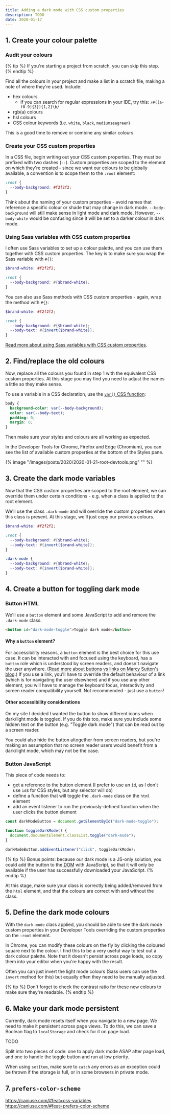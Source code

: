 ```yaml
---
title: Adding a dark mode with CSS custom properties
description: TODO
date: 2020-01-17
---
```


## 1. Create your colour palette

### Audit your colours

{% tip %}
If you're starting a project from scratch, you can skip this step.
{% endtip %}

Find all the colours in your project and make a list in a scratch file, making a note of where they're used. Include:

- hex colours
  - if you can search for regular expressions in your IDE, try this: `/#([a-f0-9]{3}){1,2}\b/`
- rgb(a) colours
- hsl colours
- CSS colour keywords (i.e. `white`, `black`, `mediumseagreen`)

This is a good time to remove or combine any similar colours.

### Create your CSS custom properties

In a CSS file, begin writing out your CSS custom properties. They must be prefixed with two dashes (`--`). Custom properties are scoped to the element on which they're created - since we want our colours to be globally available, a convention is to scope them to the `:root` element:

```css
:root {
  --body-background: #f2f2f2;
}
```

Think about the naming of your custom properties - avoid names that reference a specific colour or shade that may change in dark mode. `--body-background` will still make sense in light mode and dark mode. However, `--body-white` would be confusing since it will be set to a darker colour in dark mode.

### Using Sass variables with CSS custom properties

I often use Sass variables to set up a colour palette, and you can use them together with CSS custom properties. The key is to make sure you wrap the Sass variable with `#{}`:

```scss
$brand-white: #f2f2f2;

:root {
  --body-background: #{$brand-white};
}
```

You can also use Sass methods with CSS custom properties - again, wrap the method with `#{}`:

```scss
$brand-white: #f2f2f2;

:root {
  --body-background: #{$brand-white};
  --body-text: #{invert($brand-white)};
}
```

[Read more about using Sass variables with CSS custom properties](https://sass-lang.com/documentation/style-rules/declarations#custom-properties).

## 2. Find/replace the old colours

Now, replace all the colours you found in step 1 with the equivalent CSS custom properties. At this stage you may find you need to adjust the names a little so they make sense.

To use a variable in a CSS declaration, use the [`var()` CSS function](https://developer.mozilla.org/en-US/docs/Web/CSS/var):

```css
body {
  background-color: var(--body-background);
  color: var(--body-text);
  padding: 0;
  margin: 0;
}
```

Then make sure your styles and colours are all working as expected.

In the Developer Tools for Chrome, Firefox and Edge (Chromium), you can see the list of available custom properties at the bottom of the Styles pane.

{% image "/images/posts/2020/2020-01-21-root-devtools.png" "" %}

## 3. Create the dark mode variables

Now that the CSS custom properties are scoped to the root element, we can override them under certain conditions - e.g. when a class is applied to the root element.

We'll use the class `.dark-mode` and will override the custom properties when this class is present. At this stage, we'll just copy our previous colours.

```scss
$brand-white: #f2f2f2;

:root {
  --body-background: #{$brand-white};
  --body-text: #{invert($brand-white)};
}

.dark-mode {
  --body-background: #{$brand-white};
  --body-text: #{invert($brand-white)};
}
```

## 4. Create a button for toggling dark mode

### Button HTML

We'll use a `button` element and some JavaScript to add and remove the `.dark-mode` class.

```html
<button id="dark-mode-toggle">Toggle dark mode</button>
```

#### Why a `button` element?

For accessibility reasons, a `button` element is the best choice for this use case. It can be interacted with and focused using the keyboard, has a `button` role which is understood by screen readers, and doesn't navigate the user anywhere. ([Read more about buttons vs links on Marcy Sutton's blog](https://marcysutton.com/links-vs-buttons-in-modern-web-applications).) If you use a link, you'll have to override the default behaviour of a link (which is for navigating the user elsewhere) and if you use any other element, you will have to manage the keyboard focus, interactivity and screen reader compatibility yourself. Not recommended - just use a `button`!

#### Other accessibility considerations

On my site I decided I wanted the button to show different icons when dark/light mode is toggled. If you do this too, make sure you include some hidden text on the button (e.g. "Toggle dark mode") that can be read out by a screen reader.

You could also hide the button altogether from screen readers, but you're making an assumption that no screen reader users would benefit from a dark/light mode, which may not be the case.

### Button JavaScript

This piece of code needs to:

- get a reference to the button element (I prefer to use an `id`, as I don't use `id`s for CSS styles, but any selector will do)
- define a function that will toggle the `.dark-mode` class on the `html` element
- add an event listener to run the previously-defined function when the user clicks the button element

```js
const darkModeButton = document.getElementById("dark-mode-toggle");

function toggleDarkMode() {
  document.documentElement.classList.toggle("dark-mode");
}

darkModeButton.addEventListener("click", toggleDarkMode);
```

{% tip %}
Bonus points: because our dark mode is a JS-only solution, you could add the button to the <abbr title="Document Object Model">DOM</abbr> with JavaScript, so that it will only be available if the user has successfully downloaded your JavaScript.
{% endtip %}

At this stage, make sure your class is correctly being added/removed from the `html` element, and that the colours are correct with and without the class.

## 5. Define the dark mode colours

With the `dark-mode` class applied, you should be able to see the dark mode custom properties in your Developer Tools overriding the custom properties on the `:root` element.

In Chrome, you can modify these colours on the fly by clicking the coloured square next to the colour. I find this to be a very useful way to test out a dark colour palette. Note that it doesn't persist across page loads, so copy them into your editor when you're happy with the result.

Often you can just invert the light mode colours (Sass users can use the `invert` method for this) but equally often they need to be manually adjusted.

{% tip %}
Don't forget to check the contrast ratio for these new colours to make sure they're readable.
{% endtip %}

## 6. Make your dark mode persistent

Currently, dark mode resets itself when you navigate to a new page. We need to make it persistent across page views. To do this, we can save a Boolean flag to `localStorage` and check for it on page load.

TODO

Split into two pieces of code: one to apply dark mode ASAP after page load, and one to handle the toggle button and run at low priority.

When using `setItem`, make sure to `catch` any errors as an exception could be thrown if the storage is full, or in some browsers in private mode.

## 7. `prefers-color-scheme`

https://caniuse.com/#feat=css-variables
https://caniuse.com/#feat=prefers-color-scheme
